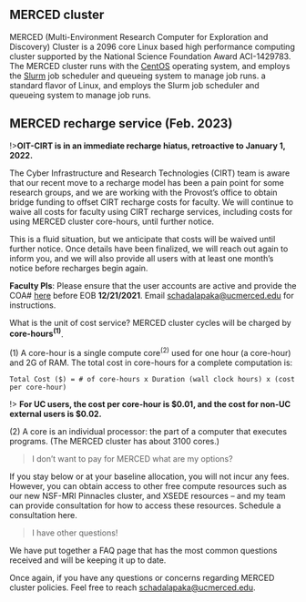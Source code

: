 ## MERCED cluster <!-- {docsify-ignore} -->

MERCED (Multi-Environment Research Computer for Exploration and
Discovery) Cluster is a 2096 core Linux based high performance computing
cluster supported by the National Science Foundation Award
ACI-1429783. The MERCED cluster runs with the [CentOS](https://www.centos.org/) operating system,
and employs the [Slurm](https://slurm.schedmd.com/) job scheduler and queueing system to manage job runs. a standard flavor of Linux, and employs the Slurm job scheduler and queueing system to manage job runs.


## MERCED recharge service (Feb. 2023) <!-- {docsify-ignore} -->
!>__OIT-CIRT is in an immediate recharge hiatus, retroactive to January 1, 2022.__

The Cyber Infrastructure and Research Technologies (CIRT) team is aware that our recent move to a recharge model has been a pain point for some research groups, and we are working with the Provost’s office to obtain bridge funding to offset CIRT recharge costs for faculty. We will continue to waive all costs for faculty using CIRT recharge services, including costs for using MERCED cluster core-hours, until further notice. 

This is a fluid situation, but we anticipate that costs will be waived until further notice. Once details have been finalized, we will reach out again to inform you, and we will also provide all users with at least one month’s notice before recharges begin again. 


__Faculty PIs__: Please ensure that the user accounts are active and provide the COA# [here](https://merced-my.sharepoint.com/personal/yyu49_ucmerced_edu/_layouts/15/onedrive.aspx?id=%2Fpersonal%2Fyyu49%5Fucmerced%5Fedu%2FDocuments%2FMERCED%5Frecharge&ct=1639436999554&or=OWA%2DNT&cid=61ce730a%2D0df2%2Dd438%2D7bdf%2Dbe138cf58c23) before EOB __12/21/2021__. 
Email schadalapaka@ucmerced.edu for instructions.

What is the unit of cost service? MERCED cluster cycles will be charged by **core-hours<sup>(1)</sup>**.

(1)  A core-hour is a single compute core<sup>(2)</sup> used for one hour (a core-hour) and 2G of RAM. The total cost in core-hours for a complete computation is:
```text
Total Cost ($) = # of core-hours x Duration (wall clock hours) x (cost per core-hour)
```
!> **For UC users, the cost per core-hour is $0.01, and the cost for non-UC external users is $0.02.**

(2)  A core is an individual processor: the part of a computer that executes programs. (The MERCED cluster has about 3100 cores.)



> I don’t want to pay for MERCED what are my options?

If you stay below or at your baseline allocation, you will not incur any fees. However, you can obtain access to other free compute resources such as our new NSF-MRI Pinnacles cluster, and XSEDE resources – and my team can provide consultation for how to access these resources. Schedule a consultation here.

> I have other questions!

We have put together a FAQ page that has the most common questions received and will be keeping it up to date.

Once again, if you have any questions or concerns regarding MERCED
cluster policies. Feel free to reach schadalapaka@ucmerced.edu.


